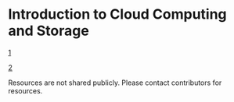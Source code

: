 # Introduction to Cloud Computing and Storage
[1](https://github.com/calvinc0630/CSCI4180)

[2](https://github.com/sinyiwsy/csci4180)

Resources are not shared publicly. Please contact contributors for resources.
